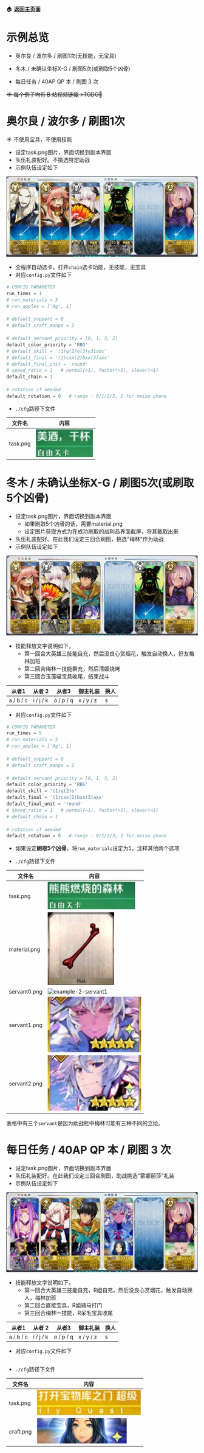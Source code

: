 :house: **[返回主页面](https://github.com/airbirdx/fgo-auto-run)**

# 示例总览

* 奥尔良 / 波尔多 / 刷图1次(无技能，无宝具)

* 冬木 / 未确认坐标X-G / 刷图5次(或刷取5个凶骨)

* 每日任务 / 40AP QP 本 / 刷图 3 次

~~☀️ 每个例子均有 B 站视频链接→TODO🌌~~ 

# 奥尔良 / 波尔多 / 刷图1次

:sunny: 不使用宝具，不使用技能

* 设定task.png图片，界面切换到副本界面
* 队伍礼装配好。不挑选特定助战
* 示例队伍设定如下

![example-1-team](https://github.com/airbirdx/fgo-auto-run/blob/debug/wiki/media/ex1_team.png)

* 全程序自动选卡，打开`chain`选卡功能，无技能，无宝具
* 对应`config.py`文件如下

```python
# CONFIG PARAMETER
run_times = 1
# run_materials = 5
# run_apples = ['Ag', 1]

# default_support = 0
# default_craft_manpo = 2

# default_servant_priority = [0, 1, 3, 2] 
default_color_priority = 'RBG'
# default_skill = '(1)q(2)o(3)y31abc'
# default_final = '(1)cxx(2)bxx(3)axx'
# default_final_unit = 'round'
# speed_ratio = 1   # normal(=1), faster(>1), slower(<1)
default_chain = 1

# rotation if needed
default_rotation = 0   # range : 0/1/2/3, 1 for meizu phone
```

* `./cfg`路径下文件

| 文件名   | 内容                |
| -------- | ------------------- |
| task.png | ![example-1-task](https://github.com/airbirdx/fgo-auto-run/blob/debug/wiki/media/ex1_task.png) |

# 冬木 / 未确认坐标X-G / 刷图5次(或刷取5个凶骨)

* 设定task.png图片，界面切换到副本界面
  * 如果刷取5个凶骨的话，需要material.png
  * 设定图片获取方式为在成功刷取的战利品界面截屏，将其截取出来
* 队伍礼装配好。在此我们设定三回合刷图，挑选"梅林"作为助战
* 示例队伍设定如下

![example-2-team](https://github.com/airbirdx/fgo-auto-run/blob/debug/wiki/media/ex2_team.png)

* 技能释放文字说明如下，
  * 第一回合大英雄三技能自充，然后没良心赏烟花，触发自动换人，好友梅林加班
  * 第二回合梅林一技能群充，然后清姬烧烤
  * 第三回合玉藻喵宝具收尾，结束战斗

| 从者1     | 从者 2    | 从者3     | 御主礼装  | 换人 |
| --------- | --------- | --------- | --------- | ---- |
| a / b / c | i / j / k | o / p / q | x / y / z | s    |

* 对应`config.py`文件如下

```python
# CONFIG PARAMETER
run_times = 5
# run_materials = 5
# run_apples = ['Ag', 1]

# default_support = 0
# default_craft_manpo = 2

# default_servant_priority = [0, 1, 3, 2] 
default_color_priority = 'RBG'
default_skill = '(1)q(2)o'
default_final = '(1)cxx(2)bxx(3)axx'
default_final_unit = 'round'
# speed_ratio = 1   # normal(=1), faster(>1), slower(<1)
# default_chain = 1

# rotation if needed
default_rotation = 0   # range : 0/1/2/3, 1 for meizu phone
```

* 如果设定**刷取5个凶骨**，将`run_materials`设定为5，注释其他两个选项

* `./cfg`路径下文件

| 文件名       | 内容                                                         |
| ------------ | ------------------------------------------------------------ |
| task.png     | ![example-2-task](https://github.com/airbirdx/fgo-auto-run/blob/debug/wiki/media/ex2_task.png) |
| material.png | ![example-2-material](https://github.com/airbirdx/fgo-auto-run/blob/debug/wiki/media/ex2_material.png) |
| servant0.png | ![example-2-servant1](https://github.com/airbirdx/fgo-auto-run/blob/debug/wiki/media/ex2_servant0.png) |
| servant1.png | ![example-2-servant2](https://github.com/airbirdx/fgo-auto-run/blob/debug/wiki/media/ex2_servant1.png) |
| servant2.png | ![example-2-servant3](https://github.com/airbirdx/fgo-auto-run/blob/debug/wiki/media/ex2_servant2.png) |

表格中有三个`servant`是因为助战栏中梅林可能有三种不同的立绘。

# 每日任务 / 40AP QP 本 / 刷图 3 次

* 设定task.png图片，界面切换到副本界面
* 队伍礼装配好。在此我们设定三回合刷图，助战挑选"蒙娜丽莎"礼装
* 示例队伍设定如下

![example 3 team](https://github.com/airbirdx/fgo-auto-run/blob/debug/wiki/media/ex3_team.png)

* 技能释放文字说明如下，
  * 第一回合大英雄三技能自充，R姐自充，然后没良心赏烟花，触发自动换人，梅林加班
  * 第二回合直接宝具，R姐骑马打门
  * 第三回合梅林一技能，R呆毛宝具收尾

| 从者1     | 从者 2    | 从者3     | 御主礼装  | 换人 |
| --------- | --------- | --------- | --------- | ---- |
| a / b / c | i / j / k | o / p / q | x / y / z | s    |

* 对应`config.py`文件如下

```python

```

* `./cfg`路径下文件

| 文件名    | 内容                                                         |
| --------- | ------------------------------------------------------------ |
| task.png  | ![example-3-task](https://github.com/airbirdx/fgo-auto-run/blob/debug/wiki/media/ex3_task.png) |
| craft.png | ![example-3-craft](https://github.com/airbirdx/fgo-auto-run/blob/debug/wiki/media/ex3_craft.png) |






